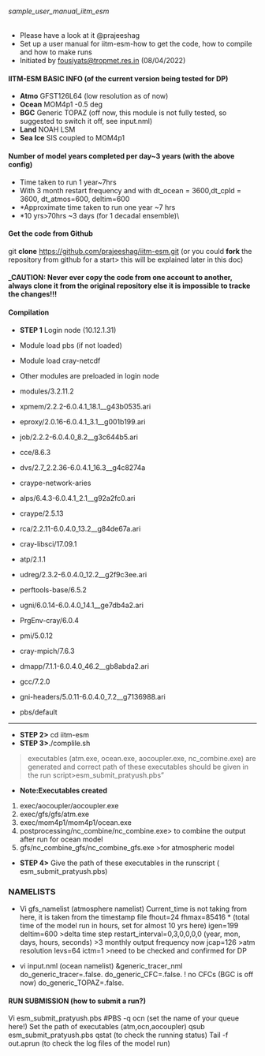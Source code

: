 ###### sample_user_manual_iitm_esm
- Please have a look at it @prajeeshag 
- Set up a user manual for iitm-esm-how to get the code, how to compile and how to make runs
- Initiated by fousiyats@tropmet.res.in (08/04/2022)

#### IITM-ESM BASIC INFO (of the current version being tested for DP)


- **Atmo**       GFST126L64 (low resolution as of now)
- **Ocean**      MOM4p1 -0.5 deg
- **BGC**        Generic TOPAZ (off now, this module is not fully tested, so suggested to switch it off, see input.nml)
- **Land**       NOAH LSM
- **Sea Ice**    SIS coupled to MOM4p1

#### Number of model years completed per day~3 years (with the above config)
- Time taken to run 1 year~7hrs
- With 3 month restart frequency and with dt_ocean = 3600,dt_cpld = 3600, dt_atmos=600, deltim=600
- *Approximate time taken to run one year ~7 hrs
- *10 yrs>70hrs ~3 days (for 1 decadal ensemble)\

#### Get the code from Github
git **clone** https://github.com/prajeeshag/iitm-esm.git 
(or you could **fork** the repository from github for a start> this will be explained later in this doc)

#### _CAUTION: Never ever copy the code from one account to another, always clone it from the original repository else it is impossible to tracke the changes!!!


#### Compilation
- **STEP 1** Login node (10.12.1.31)
- Module load pbs (if not loaded)
- Module load cray-netcdf 

 - Other modules are preloaded in login node
 - modules/3.2.11.2                             
 - xpmem/2.2.2-6.0.4.1_18.1__g43b0535.ari
 - eproxy/2.0.16-6.0.4.1_3.1__g001b199.ari       
 - job/2.2.2-6.0.4.0_8.2__g3c644b5.ari
 - cce/8.6.3                                 
 - dvs/2.7_2.2.36-6.0.4.1_16.3__g4c8274a
 - craype-network-aries                          
 - alps/6.4.3-6.0.4.1_2.1__g92a2fc0.ari
 - craype/2.5.13                                
 - rca/2.2.11-6.0.4.0_13.2__g84de67a.ari
 - cray-libsci/17.09.1                          
  - atp/2.1.1
  - udreg/2.3.2-6.0.4.0_12.2__g2f9c3ee.ari      
  - perftools-base/6.5.2
  - ugni/6.0.14-6.0.4.0_14.1__ge7db4a2.ari       
  - PrgEnv-cray/6.0.4
  - pmi/5.0.12                                  
  - cray-mpich/7.6.3
  - dmapp/7.1.1-6.0.4.0_46.2__gb8abda2.ari      
  - gcc/7.2.0
  - gni-headers/5.0.11-6.0.4.0_7.2__g7136988.ari  
  - pbs/default
----
  - **STEP 2>** cd iitm-esm
  - **STEP 3>**./complile.sh  
  >executables (atm.exe, ocean.exe, aocoupler.exe, nc_combine.exe) are generated and correct path of these executables should be given in the run script>esm_submit_pratyush.pbs”
  - **Note:Executables created**
1. exec/aocoupler/aocoupler.exe
2. exec/gfs/gfs/atm.exe
3. exec/mom4p1/mom4p1/ocean.exe
4. postprocessing/nc_combine/nc_combine.exe> to combine the output after run for ocean model
5. gfs/nc_combine_gfs/nc_combine_gfs.exe >for atmospheric model

- **STEP 4>** Give the path of these executables in the runscript ( esm_submit_pratyush.pbs) 
### NAMELISTS
- Vi gfs_namelist  (atmosphere namelist)
Current_time is not taking from here, it is taken from the timestamp file
fhout=24
fhmax=85416 * (total time of the model run in hours, set for almost 10 yrs here)
igen=199
deltim=600  >delta time step
restart_interval=0,3,0,0,0,0  (year, mon, days, hours, seconds) >3 monthly output frequency now
jcap=126 >atm resolution
levs=64
ictm=1  >need to be checked and confirmed for DP 

- vi input.nml (ocean namelist)
&generic_tracer_nml
       do_generic_tracer=.false.
       do_generic_CFC=.false.                 ! no CFCs  (BGC is off now)
       do_generic_TOPAZ=.false.
       
 #### RUN SUBMISSION (how to submit a run?)

Vi esm_submit_pratyush.pbs
#PBS -q ocn  (set the name of your queue here!)
Set the path of executables (atm,ocn,aocoupler)
qsub esm_submit_pratyush.pbs
qstat (to check the running status)
Tail -f out.aprun   (to check the log files of the model run)




